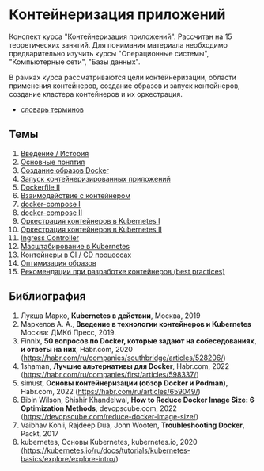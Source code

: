 # Контейнеризация приложений

Конспект курса "Контейнеризация приложений". Рассчитан на 15 теоретических занятий. Для понимания материала необходимо предварительно изучить курсы "Операционные системы", "Компьютерные сети", "Базы данных".

В рамках курса рассматриваются цели контейнеризации, области применения контейнеров, создание образов и запуск контейнеров, создание кластера контейнеров и их оркестрация.

 - [словарь терминов](glossary.md)

## Темы

1. [Введение / История](01_intro/README.md)
2. [Основные понятия](02_definitions/README.md)
3. [Создание образов Docker](03_dockerfile_i/README.md)
4. [Запуск контейнеризированных приложений](04_docker_run/README.md)
5. [Dockerfile II](05_dockerfile_ii/README.md) 
6. [Взаимодействие с контейнером](06_container_usage/README.md)
7. [docker-compose I](07_docker_compose_i/README.md)
8. [docker-compose II](08_docker_compose_ii/README.md)
9. [Оркестрация контейнеров в Kubernetes I](09_kubernetes_i/README.md)
10. [Оркестрация контейнеров в Kubernetes II](10_kubernetes_ii/README.md)
11. [Ingress Controller](11_ingress/README.md)
12. [Масштабирование в Kubernetes](12_cluster_scaling/README.md)
13. [Контейнеры в CI / CD процессах](13_CI_CD/README.md)
14. [Оптимизация образов](14_image_optimization/README.md)
15. [Рекомендации при разработке контейнеров (best practices)](15_best_practicies/README.md)

## Библиография

1. Лукша Марко, __Kubernetes в действии__, Москва, 2019
2. Маркелов А. А., __Введение в технологии контейнеров и Kubernetes__ Москва: ДМКб Пресс, 2019.
3. Finnix, __50 вопросов по Docker, которые задают на собеседованиях, и ответы на них__, Habr.com, 2020 (https://habr.com/ru/companies/southbridge/articles/528206/)
4. 1shaman, __Лучшие альтернативы для Docker__, Habr.com, 2022 (https://habr.com/ru/companies/first/articles/598337/)
5. simust, __Основы контейнеризации (обзор Docker и Podman)__, Habr.com, 2022 (https://habr.com/ru/articles/659049/)
6. Bibin Wilson, Shishir Khandelwal, __How to Reduce Docker Image Size: 6 Optimization Methods__, devopscube.com, 2022 (https://devopscube.com/reduce-docker-image-size/)
7. Vaibhav Kohli, Rajdeep Dua, John Wooten, __Troubleshooting Docker__, Packt, 2017
8. kubernetes, Основы Kubernetes, kubernetes.io, 2020 (https://kubernetes.io/ru/docs/tutorials/kubernetes-basics/explore/explore-intro/)

